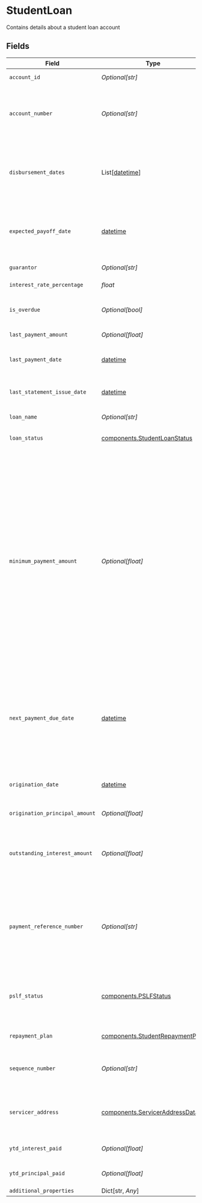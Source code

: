 # StudentLoan

Contains details about a student loan account


## Fields

| Field                                                                                                                                                                                                                                                                                                                                                                                                                                                                                                                                                                                                                                                  | Type                                                                                                                                                                                                                                                                                                                                                                                                                                                                                                                                                                                                                                                   | Required                                                                                                                                                                                                                                                                                                                                                                                                                                                                                                                                                                                                                                               | Description                                                                                                                                                                                                                                                                                                                                                                                                                                                                                                                                                                                                                                            |
| ------------------------------------------------------------------------------------------------------------------------------------------------------------------------------------------------------------------------------------------------------------------------------------------------------------------------------------------------------------------------------------------------------------------------------------------------------------------------------------------------------------------------------------------------------------------------------------------------------------------------------------------------------ | ------------------------------------------------------------------------------------------------------------------------------------------------------------------------------------------------------------------------------------------------------------------------------------------------------------------------------------------------------------------------------------------------------------------------------------------------------------------------------------------------------------------------------------------------------------------------------------------------------------------------------------------------------ | ------------------------------------------------------------------------------------------------------------------------------------------------------------------------------------------------------------------------------------------------------------------------------------------------------------------------------------------------------------------------------------------------------------------------------------------------------------------------------------------------------------------------------------------------------------------------------------------------------------------------------------------------------ | ------------------------------------------------------------------------------------------------------------------------------------------------------------------------------------------------------------------------------------------------------------------------------------------------------------------------------------------------------------------------------------------------------------------------------------------------------------------------------------------------------------------------------------------------------------------------------------------------------------------------------------------------------ |
| `account_id`                                                                                                                                                                                                                                                                                                                                                                                                                                                                                                                                                                                                                                           | *Optional[str]*                                                                                                                                                                                                                                                                                                                                                                                                                                                                                                                                                                                                                                        | :heavy_check_mark:                                                                                                                                                                                                                                                                                                                                                                                                                                                                                                                                                                                                                                     | The ID of the account that this liability belongs to.                                                                                                                                                                                                                                                                                                                                                                                                                                                                                                                                                                                                  |
| `account_number`                                                                                                                                                                                                                                                                                                                                                                                                                                                                                                                                                                                                                                       | *Optional[str]*                                                                                                                                                                                                                                                                                                                                                                                                                                                                                                                                                                                                                                        | :heavy_check_mark:                                                                                                                                                                                                                                                                                                                                                                                                                                                                                                                                                                                                                                     | The account number of the loan. For some institutions, this may be a masked version of the number (e.g., the last 4 digits instead of the entire number).                                                                                                                                                                                                                                                                                                                                                                                                                                                                                              |
| `disbursement_dates`                                                                                                                                                                                                                                                                                                                                                                                                                                                                                                                                                                                                                                   | List[[datetime](https://docs.python.org/3/library/datetime.html#datetime-objects)]                                                                                                                                                                                                                                                                                                                                                                                                                                                                                                                                                                     | :heavy_check_mark:                                                                                                                                                                                                                                                                                                                                                                                                                                                                                                                                                                                                                                     | The dates on which loaned funds were disbursed or will be disbursed. These are often in the past. Dates are returned in an [ISO 8601](https://wikipedia.org/wiki/ISO_8601) format (YYYY-MM-DD).                                                                                                                                                                                                                                                                                                                                                                                                                                                        |
| `expected_payoff_date`                                                                                                                                                                                                                                                                                                                                                                                                                                                                                                                                                                                                                                 | [datetime](https://docs.python.org/3/library/datetime.html#datetime-objects)                                                                                                                                                                                                                                                                                                                                                                                                                                                                                                                                                                           | :heavy_check_mark:                                                                                                                                                                                                                                                                                                                                                                                                                                                                                                                                                                                                                                     | The date when the student loan is expected to be paid off. Availability for this field is limited. Dates are returned in an [ISO 8601](https://wikipedia.org/wiki/ISO_8601) format (YYYY-MM-DD).                                                                                                                                                                                                                                                                                                                                                                                                                                                       |
| `guarantor`                                                                                                                                                                                                                                                                                                                                                                                                                                                                                                                                                                                                                                            | *Optional[str]*                                                                                                                                                                                                                                                                                                                                                                                                                                                                                                                                                                                                                                        | :heavy_check_mark:                                                                                                                                                                                                                                                                                                                                                                                                                                                                                                                                                                                                                                     | The guarantor of the student loan.                                                                                                                                                                                                                                                                                                                                                                                                                                                                                                                                                                                                                     |
| `interest_rate_percentage`                                                                                                                                                                                                                                                                                                                                                                                                                                                                                                                                                                                                                             | *float*                                                                                                                                                                                                                                                                                                                                                                                                                                                                                                                                                                                                                                                | :heavy_check_mark:                                                                                                                                                                                                                                                                                                                                                                                                                                                                                                                                                                                                                                     | The interest rate on the loan as a percentage.                                                                                                                                                                                                                                                                                                                                                                                                                                                                                                                                                                                                         |
| `is_overdue`                                                                                                                                                                                                                                                                                                                                                                                                                                                                                                                                                                                                                                           | *Optional[bool]*                                                                                                                                                                                                                                                                                                                                                                                                                                                                                                                                                                                                                                       | :heavy_check_mark:                                                                                                                                                                                                                                                                                                                                                                                                                                                                                                                                                                                                                                     | `true` if a payment is currently overdue. Availability for this field is limited.                                                                                                                                                                                                                                                                                                                                                                                                                                                                                                                                                                      |
| `last_payment_amount`                                                                                                                                                                                                                                                                                                                                                                                                                                                                                                                                                                                                                                  | *Optional[float]*                                                                                                                                                                                                                                                                                                                                                                                                                                                                                                                                                                                                                                      | :heavy_check_mark:                                                                                                                                                                                                                                                                                                                                                                                                                                                                                                                                                                                                                                     | The amount of the last payment.                                                                                                                                                                                                                                                                                                                                                                                                                                                                                                                                                                                                                        |
| `last_payment_date`                                                                                                                                                                                                                                                                                                                                                                                                                                                                                                                                                                                                                                    | [datetime](https://docs.python.org/3/library/datetime.html#datetime-objects)                                                                                                                                                                                                                                                                                                                                                                                                                                                                                                                                                                           | :heavy_check_mark:                                                                                                                                                                                                                                                                                                                                                                                                                                                                                                                                                                                                                                     | The date of the last payment. Dates are returned in an [ISO 8601](https://wikipedia.org/wiki/ISO_8601) format (YYYY-MM-DD).                                                                                                                                                                                                                                                                                                                                                                                                                                                                                                                            |
| `last_statement_issue_date`                                                                                                                                                                                                                                                                                                                                                                                                                                                                                                                                                                                                                            | [datetime](https://docs.python.org/3/library/datetime.html#datetime-objects)                                                                                                                                                                                                                                                                                                                                                                                                                                                                                                                                                                           | :heavy_check_mark:                                                                                                                                                                                                                                                                                                                                                                                                                                                                                                                                                                                                                                     | The date of the last statement. Dates are returned in an [ISO 8601](https://wikipedia.org/wiki/ISO_8601) format (YYYY-MM-DD).                                                                                                                                                                                                                                                                                                                                                                                                                                                                                                                          |
| `loan_name`                                                                                                                                                                                                                                                                                                                                                                                                                                                                                                                                                                                                                                            | *Optional[str]*                                                                                                                                                                                                                                                                                                                                                                                                                                                                                                                                                                                                                                        | :heavy_check_mark:                                                                                                                                                                                                                                                                                                                                                                                                                                                                                                                                                                                                                                     | The type of loan, e.g., "Consolidation Loans".                                                                                                                                                                                                                                                                                                                                                                                                                                                                                                                                                                                                         |
| `loan_status`                                                                                                                                                                                                                                                                                                                                                                                                                                                                                                                                                                                                                                          | [components.StudentLoanStatus](../../models/components/studentloanstatus.md)                                                                                                                                                                                                                                                                                                                                                                                                                                                                                                                                                                           | :heavy_check_mark:                                                                                                                                                                                                                                                                                                                                                                                                                                                                                                                                                                                                                                     | An object representing the status of the student loan                                                                                                                                                                                                                                                                                                                                                                                                                                                                                                                                                                                                  |
| `minimum_payment_amount`                                                                                                                                                                                                                                                                                                                                                                                                                                                                                                                                                                                                                               | *Optional[float]*                                                                                                                                                                                                                                                                                                                                                                                                                                                                                                                                                                                                                                      | :heavy_check_mark:                                                                                                                                                                                                                                                                                                                                                                                                                                                                                                                                                                                                                                     | The minimum payment due for the next billing cycle. There are some exceptions:<br/>Some institutions require a minimum payment across all loans associated with an account number. Our API presents that same minimum payment amount on each loan. The institutions that do this are: Great Lakes ( `ins_116861`), Firstmark (`ins_116295`), Commonbond Firstmark Services (`ins_116950`), Nelnet (`ins_116528`), EdFinancial Services (`ins_116304`), Granite State (`ins_116308`), and Oklahoma Student Loan Authority (`ins_116945`).<br/>Firstmark (`ins_116295` ) and Navient (`ins_116248`) will display as $0 if there is an autopay program in effect. |
| `next_payment_due_date`                                                                                                                                                                                                                                                                                                                                                                                                                                                                                                                                                                                                                                | [datetime](https://docs.python.org/3/library/datetime.html#datetime-objects)                                                                                                                                                                                                                                                                                                                                                                                                                                                                                                                                                                           | :heavy_check_mark:                                                                                                                                                                                                                                                                                                                                                                                                                                                                                                                                                                                                                                     | The due date for the next payment. The due date is `null` if a payment is not expected. A payment is not expected if `loan_status.type` is `deferment`, `in_school`, `consolidated`, `paid in full`, or `transferred`. Dates are returned in an [ISO 8601](https://wikipedia.org/wiki/ISO_8601) format (YYYY-MM-DD).                                                                                                                                                                                                                                                                                                                                   |
| `origination_date`                                                                                                                                                                                                                                                                                                                                                                                                                                                                                                                                                                                                                                     | [datetime](https://docs.python.org/3/library/datetime.html#datetime-objects)                                                                                                                                                                                                                                                                                                                                                                                                                                                                                                                                                                           | :heavy_check_mark:                                                                                                                                                                                                                                                                                                                                                                                                                                                                                                                                                                                                                                     | The date on which the loan was initially lent. Dates are returned in an [ISO 8601](https://wikipedia.org/wiki/ISO_8601) format (YYYY-MM-DD).<br/>                                                                                                                                                                                                                                                                                                                                                                                                                                                                                                      |
| `origination_principal_amount`                                                                                                                                                                                                                                                                                                                                                                                                                                                                                                                                                                                                                         | *Optional[float]*                                                                                                                                                                                                                                                                                                                                                                                                                                                                                                                                                                                                                                      | :heavy_check_mark:                                                                                                                                                                                                                                                                                                                                                                                                                                                                                                                                                                                                                                     | The original principal balance of the loan.                                                                                                                                                                                                                                                                                                                                                                                                                                                                                                                                                                                                            |
| `outstanding_interest_amount`                                                                                                                                                                                                                                                                                                                                                                                                                                                                                                                                                                                                                          | *Optional[float]*                                                                                                                                                                                                                                                                                                                                                                                                                                                                                                                                                                                                                                      | :heavy_check_mark:                                                                                                                                                                                                                                                                                                                                                                                                                                                                                                                                                                                                                                     | The total dollar amount of the accrued interest balance. For Sallie Mae ( `ins_116944`), this amount is included in the current balance of the loan, so this field will return as `null`.                                                                                                                                                                                                                                                                                                                                                                                                                                                              |
| `payment_reference_number`                                                                                                                                                                                                                                                                                                                                                                                                                                                                                                                                                                                                                             | *Optional[str]*                                                                                                                                                                                                                                                                                                                                                                                                                                                                                                                                                                                                                                        | :heavy_check_mark:                                                                                                                                                                                                                                                                                                                                                                                                                                                                                                                                                                                                                                     | The relevant account number that should be used to reference this loan for payments. In the majority of cases, `payment_reference_number` will match `account_number,` but in some institutions, such as Great Lakes (`ins_116861`), it will be different.                                                                                                                                                                                                                                                                                                                                                                                             |
| `pslf_status`                                                                                                                                                                                                                                                                                                                                                                                                                                                                                                                                                                                                                                          | [components.PSLFStatus](../../models/components/pslfstatus.md)                                                                                                                                                                                                                                                                                                                                                                                                                                                                                                                                                                                         | :heavy_check_mark:                                                                                                                                                                                                                                                                                                                                                                                                                                                                                                                                                                                                                                     | Information about the student's eligibility in the Public Service Loan Forgiveness program. This is only returned if the institution is FedLoan (`ins_116527`).                                                                                                                                                                                                                                                                                                                                                                                                                                                                                        |
| `repayment_plan`                                                                                                                                                                                                                                                                                                                                                                                                                                                                                                                                                                                                                                       | [components.StudentRepaymentPlan](../../models/components/studentrepaymentplan.md)                                                                                                                                                                                                                                                                                                                                                                                                                                                                                                                                                                     | :heavy_check_mark:                                                                                                                                                                                                                                                                                                                                                                                                                                                                                                                                                                                                                                     | An object representing the repayment plan for the student loan                                                                                                                                                                                                                                                                                                                                                                                                                                                                                                                                                                                         |
| `sequence_number`                                                                                                                                                                                                                                                                                                                                                                                                                                                                                                                                                                                                                                      | *Optional[str]*                                                                                                                                                                                                                                                                                                                                                                                                                                                                                                                                                                                                                                        | :heavy_check_mark:                                                                                                                                                                                                                                                                                                                                                                                                                                                                                                                                                                                                                                     | The sequence number of the student loan. Heartland ECSI (`ins_116948`) does not make this field available.                                                                                                                                                                                                                                                                                                                                                                                                                                                                                                                                             |
| `servicer_address`                                                                                                                                                                                                                                                                                                                                                                                                                                                                                                                                                                                                                                     | [components.ServicerAddressData](../../models/components/serviceraddressdata.md)                                                                                                                                                                                                                                                                                                                                                                                                                                                                                                                                                                       | :heavy_check_mark:                                                                                                                                                                                                                                                                                                                                                                                                                                                                                                                                                                                                                                     | The address of the student loan servicer. This is generally the remittance address to which payments should be sent.                                                                                                                                                                                                                                                                                                                                                                                                                                                                                                                                   |
| `ytd_interest_paid`                                                                                                                                                                                                                                                                                                                                                                                                                                                                                                                                                                                                                                    | *Optional[float]*                                                                                                                                                                                                                                                                                                                                                                                                                                                                                                                                                                                                                                      | :heavy_check_mark:                                                                                                                                                                                                                                                                                                                                                                                                                                                                                                                                                                                                                                     | The year to date (YTD) interest paid. Availability for this field is limited.                                                                                                                                                                                                                                                                                                                                                                                                                                                                                                                                                                          |
| `ytd_principal_paid`                                                                                                                                                                                                                                                                                                                                                                                                                                                                                                                                                                                                                                   | *Optional[float]*                                                                                                                                                                                                                                                                                                                                                                                                                                                                                                                                                                                                                                      | :heavy_check_mark:                                                                                                                                                                                                                                                                                                                                                                                                                                                                                                                                                                                                                                     | The year to date (YTD) principal paid. Availability for this field is limited.                                                                                                                                                                                                                                                                                                                                                                                                                                                                                                                                                                         |
| `additional_properties`                                                                                                                                                                                                                                                                                                                                                                                                                                                                                                                                                                                                                                | Dict[str, *Any*]                                                                                                                                                                                                                                                                                                                                                                                                                                                                                                                                                                                                                                       | :heavy_minus_sign:                                                                                                                                                                                                                                                                                                                                                                                                                                                                                                                                                                                                                                     | N/A                                                                                                                                                                                                                                                                                                                                                                                                                                                                                                                                                                                                                                                    |